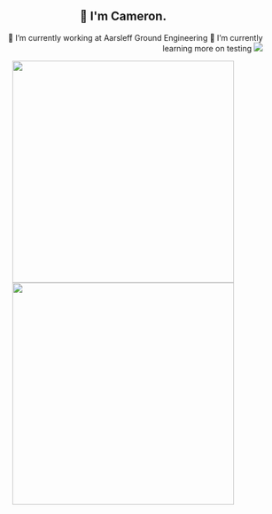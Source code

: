 <h2 align="center">👋 I'm Cameron.</h2>

<p align = "right">
  <a>🔭 I’m currently working at Aarsleff Ground Engineering<a/>
  <a>🌱 I’m currently learning more on testing<a/>
  <img src = "https://github-readme-stats.vercel.app/api/top-langs/?username=camcoles&langs_count=8&theme=github_dark" >
</p>
<p align = "center">
  <img src = "https://github-readme-stats.vercel.app/api?username=camcoles&show_icons=true&theme=github_dark" width = 400>
  <img src = "https://github-readme-streak-stats.herokuapp.com?user=camcoles&theme=dark&hide_border=true" width = 400>
</p>
